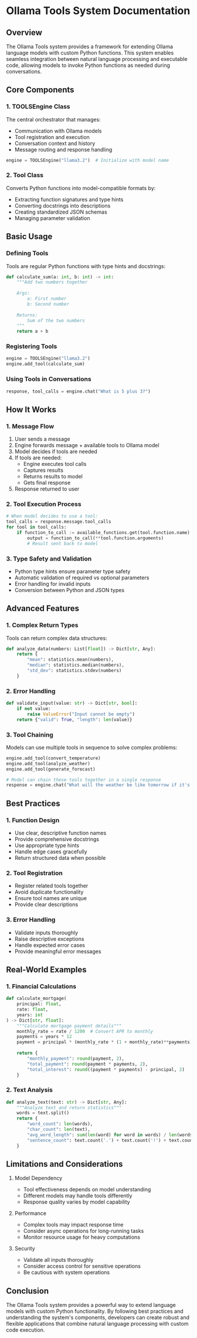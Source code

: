 # Ollama Tools System Documentation

## Overview
The Ollama Tools system provides a framework for extending Ollama language models with custom Python functions. This system enables seamless integration between natural language processing and executable code, allowing models to invoke Python functions as needed during conversations.

## Core Components

### 1. TOOLSEngine Class
The central orchestrator that manages:
- Communication with Ollama models
- Tool registration and execution
- Conversation context and history
- Message routing and response handling

```python
engine = TOOLSEngine("llama3.2")  # Initialize with model name
```

### 2. Tool Class
Converts Python functions into model-compatible formats by:
- Extracting function signatures and type hints
- Converting docstrings into descriptions
- Creating standardized JSON schemas
- Managing parameter validation

## Basic Usage

### Defining Tools
Tools are regular Python functions with type hints and docstrings:

```python
def calculate_sum(a: int, b: int) -> int:
    """Add two numbers together
    
    Args:
        a: First number
        b: Second number
        
    Returns:
        Sum of the two numbers
    """
    return a + b
```

### Registering Tools
```python
engine = TOOLSEngine("llama3.2")
engine.add_tool(calculate_sum)
```

### Using Tools in Conversations
```python
response, tool_calls = engine.chat("What is 5 plus 3?")
```

## How It Works

### 1. Message Flow
1. User sends a message
2. Engine forwards message + available tools to Ollama model
3. Model decides if tools are needed
4. If tools are needed:
   - Engine executes tool calls
   - Captures results
   - Returns results to model
   - Gets final response
5. Response returned to user

### 2. Tool Execution Process
```python
# When model decides to use a tool:
tool_calls = response.message.tool_calls
for tool in tool_calls:
    if function_to_call := available_functions.get(tool.function.name):
        output = function_to_call(**tool.function.arguments)
        # Result sent back to model
```

### 3. Type Safety and Validation
- Python type hints ensure parameter type safety
- Automatic validation of required vs optional parameters
- Error handling for invalid inputs
- Conversion between Python and JSON types

## Advanced Features

### 1. Complex Return Types
Tools can return complex data structures:
```python
def analyze_data(numbers: List[float]) -> Dict[str, Any]:
    return {
        "mean": statistics.mean(numbers),
        "median": statistics.median(numbers),
        "std_dev": statistics.stdev(numbers)
    }
```

### 2. Error Handling
```python
def validate_input(value: str) -> Dict[str, bool]:
    if not value:
        raise ValueError("Input cannot be empty")
    return {"valid": True, "length": len(value)}
```

### 3. Tool Chaining
Models can use multiple tools in sequence to solve complex problems:
```python
engine.add_tool(convert_temperature)
engine.add_tool(analyze_weather)
engine.add_tool(generate_forecast)

# Model can chain these tools together in a single response
response = engine.chat("What will the weather be like tomorrow if it's 25°C today?")
```

## Best Practices

### 1. Function Design
- Use clear, descriptive function names
- Provide comprehensive docstrings
- Use appropriate type hints
- Handle edge cases gracefully
- Return structured data when possible

### 2. Tool Registration
- Register related tools together
- Avoid duplicate functionality
- Ensure tool names are unique
- Provide clear descriptions

### 3. Error Handling
- Validate inputs thoroughly
- Raise descriptive exceptions
- Handle expected error cases
- Provide meaningful error messages

## Real-World Examples

### 1. Financial Calculations
```python
def calculate_mortgage(
    principal: float,
    rate: float,
    years: int
) -> Dict[str, float]:
    """Calculate mortgage payment details"""
    monthly_rate = rate / 1200  # Convert APR to monthly
    payments = years * 12
    payment = principal * (monthly_rate * (1 + monthly_rate)**payments) / ((1 + monthly_rate)**payments - 1)
    
    return {
        "monthly_payment": round(payment, 2),
        "total_payment": round(payment * payments, 2),
        "total_interest": round((payment * payments) - principal, 2)
    }
```

### 2. Text Analysis
```python
def analyze_text(text: str) -> Dict[str, Any]:
    """Analyze text and return statistics"""
    words = text.split()
    return {
        "word_count": len(words),
        "char_count": len(text),
        "avg_word_length": sum(len(word) for word in words) / len(words) if words else 0,
        "sentence_count": text.count('.') + text.count('!') + text.count('?')
    }
```

## Limitations and Considerations

1. Model Dependency
   - Tool effectiveness depends on model understanding
   - Different models may handle tools differently
   - Response quality varies by model capability

2. Performance
   - Complex tools may impact response time
   - Consider async operations for long-running tasks
   - Monitor resource usage for heavy computations

3. Security
   - Validate all inputs thoroughly
   - Consider access control for sensitive operations
   - Be cautious with system operations

## Conclusion
The Ollama Tools system provides a powerful way to extend language models with custom Python functionality. By following best practices and understanding the system's components, developers can create robust and flexible applications that combine natural language processing with custom code execution.
